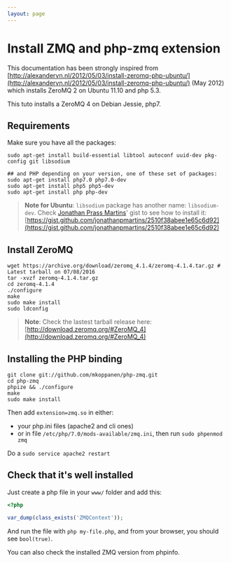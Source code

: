 ```yaml
---
layout: page
---
```


<h1 class="no-margin-top">Install ZMQ and php-zmq extension</h1>

This documentation has been strongly inspired from
[http://alexandervn.nl/2012/05/03/install-zeromq-php-ubuntu/](http://alexandervn.nl/2012/05/03/install-zeromq-php-ubuntu/)
(May 2012)
which installs ZeroMQ 2 on Ubuntu 11.10 and php 5.3.

This tuto installs a ZeroMQ 4 on Debian Jessie, php7.


## Requirements

Make sure you have all the packages:

<pre class="command-line" data-prompt="$" data-output="2-3"><code class="language-bash">sudo apt-get install build-essential libtool autoconf uuid-dev pkg-config git libsodium

## and PHP depending on your version, one of these set of packages:
sudo apt-get install php7.0 php7.0-dev
sudo apt-get install php5 php5-dev
sudo apt-get install php php-dev</code></pre>

> **Note for Ubuntu**:
> `libsodium` package has another name: `libsodium-dev`.
> Check [Jonathan Prass Martins](https://github.com/jonathanpmartins)' gist to see how to install it:
> [https://gist.github.com/jonathanpmartins/2510f38abee1e65c6d92](https://gist.github.com/jonathanpmartins/2510f38abee1e65c6d92)

## Install ZeroMQ

<pre class="command-line" data-prompt="$"><code class="language-bash">wget https://archive.org/download/zeromq_4.1.4/zeromq-4.1.4.tar.gz # Latest tarball on 07/08/2016
tar -xvzf zeromq-4.1.4.tar.gz
cd zeromq-4.1.4
./configure
make
sudo make install
sudo ldconfig</code></pre>

> **Note**:
> Check the lastest tarball release here:
> [http://download.zeromq.org/#ZeroMQ_4](http://download.zeromq.org/#ZeroMQ_4)


## Installing the PHP binding

<pre class="command-line" data-prompt="$"><code class="language-bash">git clone git://github.com/mkoppanen/php-zmq.git
cd php-zmq
phpize && ./configure
make
sudo make install</code></pre>

Then add `extension=zmq.so` in either:

- your php.ini files (apache2 and cli ones)
- or in file `/etc/php/7.0/mods-available/zmq.ini`, then run `sudo phpenmod zmq`

Do a `sudo service apache2 restart`


## Check that it's well installed

Just create a php file in your `www/` folder and add this:

``` php
<?php

var_dump(class_exists('ZMQContext'));
```

And run the file with `php my-file.php`, and from your browser, you should see `bool(true)`.

You can also check the installed ZMQ version from phpinfo.
